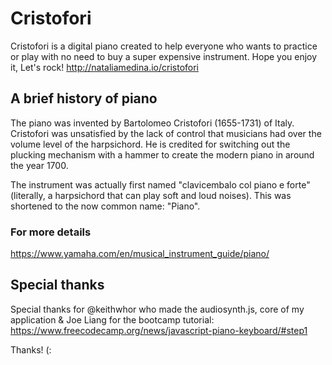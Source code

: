 # Cristofori 
Cristofori is a digital piano created to help everyone who wants to practice or play 
with no need to buy a super expensive instrument. Hope you enjoy it, Let's rock!
http://nataliamedina.io/cristofori


## A brief history of piano
The piano was invented by Bartolomeo Cristofori (1655-1731) of Italy. Cristofori was unsatisfied by the lack of control that musicians had over the volume 
level of the harpsichord. He is credited for switching out the plucking mechanism with a hammer to create the modern piano in around the year 1700.

The instrument was actually first named "clavicembalo col piano e forte" (literally, a harpsichord that can play soft and loud noises). 
This was shortened to the now common name: "Piano".

### For more details
https://www.yamaha.com/en/musical_instrument_guide/piano/

## Special thanks
Special thanks for @keithwhor who made the audiosynth.js, core of my application & 
Joe Liang for the bootcamp tutorial: https://www.freecodecamp.org/news/javascript-piano-keyboard/#step1 

Thanks! (:
